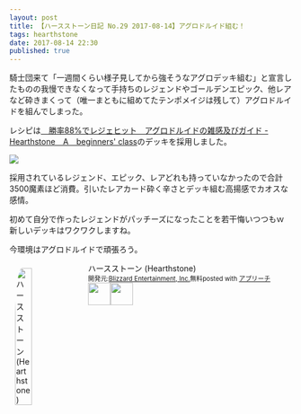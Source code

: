 ```yaml
---
layout: post
title: 【ハースストーン日記 No.29 2017-08-14】アグロドルイド組む！
tags: hearthstone
date: 2017-08-14 22:30
published: true
---
```


騎士団来て「一週間くらい様子見してから強そうなアグロデッキ組む」と宣言したものの我慢できなくなって手持ちのレジェンドやゴールデンエピック、他レアなど砕きまくって（唯一まともに組めてたテンポメイジは残して）アグロドルイドを組んでしまった。

レシピは<a href="http://roundog.hatenablog.com/entry/2017/08/14/200629" target="_blank">　勝率88%でレジェヒット　アグロドルイドの雑感及びガイド - Hearthstone　A　beginners' class</a>のデッキを採用しました。

![](https://i.gyazo.com/5b6ff1b0d3a78ae2de947795b8ae9090.png)

採用されているレジェンド、エピック、レアどれも持っていなかったので合計3500魔素ほど消費。引いたレアカード砕く辛さとデッキ組む高揚感でカオスな感情。

初めて自分で作ったレジェンドがパッチーズになったことを若干悔いつつもｗ 新しいデッキはワクワクしますね。

今環境はアグロドルイドで頑張ろう。


<div id="appreach-box" style="text-align:left;"><img id="appreach-image" src="https://lh6.ggpht.com/J-_wYHXVmR86Mvq6KNHiSvR0T3WH4wHgVC0OLQEIa1FHVbXARD0zafLA8JEUjo-CqDw=w170" alt="ハースストーン (Hearthstone)" style="float:left; margin:10px; width:25%; max-width:120px; border-radius:10%;"><div class="appreach-info" style="margin: 10px;"><div id="appreach-appname">ハースストーン (Hearthstone)</div><div id="appreach-developer" style="font-size:80%; display:inline-block; _display:inline;">開発元:<a id="appreach-developerurl" href="https://itunes.apple.com/jp/developer/blizzard-entertainment-inc/id306862900?uo=4" target="_blank" rel="nofollow">Blizzard Entertainment, Inc.</a></div><div id="appreach-price" style="font-size:80%; display:inline-block; _display:inline;">無料</div><div class="appreach-powered" style="font-size:80%; display:inline-block; _display:inline;">posted with <a href="http://mama-hack.com/app-reach/" title="アプリーチ" target="_blank" rel="nofollow">アプリーチ</a></div><div class="appreach-links" style="float: left;"><div id="appreach-itunes-link" style="display: inline-block; _display: inline;"><a id="appreach-itunes" href="https://itunes.apple.com/jp/app/%E3%83%8F%E3%83%BC%E3%82%B9%E3%82%B9%E3%83%88%E3%83%BC%E3%83%B3-hearthstone/id625257520?mt=8&amp;uo=4&amp;at=10l4wP" target="_blank" rel="nofollow"><img src="https://nabettu.github.io/appreach/img/itune_ja.svg" style="height:40px;"></a></div><div id="appreach-gplay-link" style="display:inline-block; _display:inline;"><a id="appreach-gplay" href="https://play.google.com/store/apps/details?id=com.blizzard.wtcg.hearthstone" target="_blank" rel="nofollow"><img src="https://nabettu.github.io/appreach/img/gplay_ja.png" style="height:40px;"></a></div></div></div><div class="appreach-footer" style="margin-bottom:10px; clear: left;"></div></div>